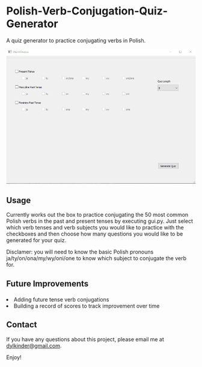 # Polish-Verb-Conjugation-Quiz-Generator
A quiz generator to practice conjugating verbs in Polish.

![alt text](github/polishverbs.gif)

## Usage
Currently works out the box to practice conjugating the 50 most common Polish verbs in the past and present tenses by executing gui.py. Just select which verb tenses and verb subjects you would like to practice with the checkboxes and then choose how many questions you would like to be generated for your quiz.  
  
Disclamer: you will need to know the basic Polish pronouns ja/ty/on/ona/my/wy/oni/one to know which subject to conjugate the verb
for.

## Future Improvements<ul>
<li>Adding future tense verb conjugations</li>
<li>Building a record of scores to track improvement over time</li>
</ul>

## Contact
If you have any questions about this project, please email me at dylkinder@gmail.com.

Enjoy!

